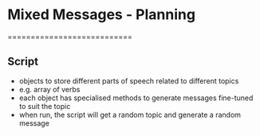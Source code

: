 # Mixed Messages - Planning
===========================

## Script
* objects to store different parts of speech related to different topics
* e.g. array of verbs
* each object has specialised methods to generate messages fine-tuned to suit the topic
* when run, the script will get a random topic and generate a random message